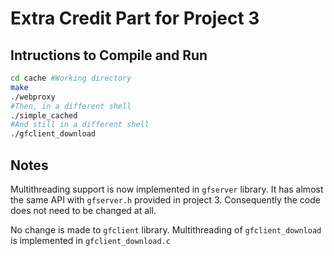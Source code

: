 # Extra Credit Part for Project 3
## Intructions to Compile and Run
```bash
cd cache #Working directory
make
./webproxy
#Then, in a different shell
./simple_cached
#And still in a different shell
./gfclient_download
```

## Notes
Multithreading support is now implemented in `gfserver` library. It has almost the same API with `gfserver.h` provided in project 3. Consequently the code does not need to be changed at all.

No change is made to `gfclient` library. Multithreading of `gfclient_download` is implemented in `gfclient_download.c`
